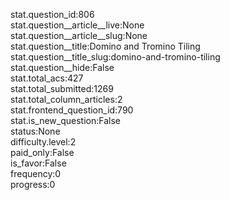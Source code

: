 stat.question_id:806  
stat.question__article__live:None  
stat.question__article__slug:None  
stat.question__title:Domino and Tromino Tiling  
stat.question__title_slug:domino-and-tromino-tiling  
stat.question__hide:False  
stat.total_acs:427  
stat.total_submitted:1269  
stat.total_column_articles:2  
stat.frontend_question_id:790  
stat.is_new_question:False  
status:None  
difficulty.level:2  
paid_only:False  
is_favor:False  
frequency:0  
progress:0  
